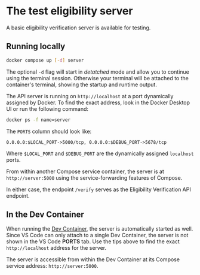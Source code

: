 # The test eligibility server

A basic eligibility verification server is available for testing.

## Running locally

```bash
docker compose up [-d] server
```

The optional `-d` flag will start in _detatched_ mode and allow you to continue using the terminal session. Otherwise your
terminal will be attached to the container's terminal, showing the startup and runtime output.

The API server is running on `http://localhost` at a port dynamically assigned by Docker. To find the exact address, look in
the Docker Desktop UI or run the following command:

```bash
docker ps -f name=server
```

The `PORTS` column should look like:

```console
0.0.0.0:$LOCAL_PORT->5000/tcp, 0.0.0.0:$DEBUG_PORT->5678/tcp
```

Where `$LOCAL_PORT` and `$DEBUG_PORT` are the dynamically assigned `localhost` ports.

From within another Compose service container, the server is at `http://server:5000` using the service-forwarding features of
Compose.

In either case, the endpoint `/verify` serves as the Eligibility Verification API endpoint.

## In the Dev Container

When running the [Dev Container](./development.md#vs-code-with-dev-containers), the server is automatically started as well.
Since VS Code can only attach to a single Dev Container, the server is not shown in the VS Code **PORTS** tab. Use the tips
above to find the exact `http://localhost` address for the server.

The server is accessible from within the Dev Container at its Compose service address: `http://server:5000`.

